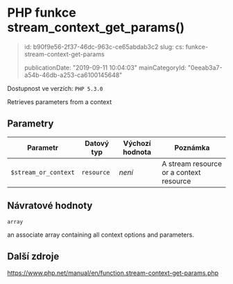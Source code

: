 PHP funkce stream_context_get_params()
======================================

> id: b90f9e56-2f37-46dc-963c-ce65abdab3c2
> slug:
> 	cs: funkce-stream-context-get-params
>
> publicationDate: "2019-09-11 10:04:03"
> mainCategoryId: "0eeab3a7-a54b-46db-a253-ca6100145648"

Dostupnost ve verzích: `PHP 5.3.0`

Retrieves parameters from a context


Parametry
--------------

| Parametr | Datový typ | Výchozí hodnota | Poznámka |
|-----|-----|-----|-----|
| `$stream_or_context` | `resource` | *není* | A stream resource or a context resource |


Návratové hodnoty
----------------

`array`

an associate array containing all context options and parameters.

Další zdroje
------------

https://www.php.net/manual/en/function.stream-context-get-params.php

